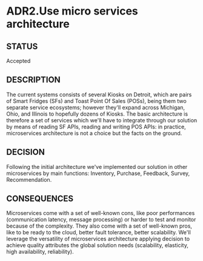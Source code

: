 # ADR2.Use micro services architecture

## STATUS
Accepted

## DESCRIPTION
The current systems consists of several Kiosks on Detroit, which are pairs of Smart Fridges (SFs) and Toast Point Of Sales (POSs),
being them two separate service ecosystems; however they'll expand across Michigan, Ohio, and Illinois
to hopefully dozens of Kiosks.
The basic architecture is therefore a set of services which we'll have to integrate through our solution
by means of reading SF APIs, reading and writing POS APIs:
in practice, microservices architecture is not a choice but the facts on the ground.

## DECISION
Following the initial architecture we've implemented our solution
in other microservices by main functions: Inventory, Purchase, Feedback, Survey, Recommendation.

## CONSEQUENCES
Microservices come with a set of well-known cons,
like poor performances (communication latency, message processing) or harder to test and monitor because of the complexity.
They also come with a set of well-known pros, like to be ready to the cloud, better fault tolerance, better scalability.
We'll leverage the versatility of microservices architecture applying decision to achieve quality attributes
the global solution needs (scalability, elasticity, high availability, reliability).
